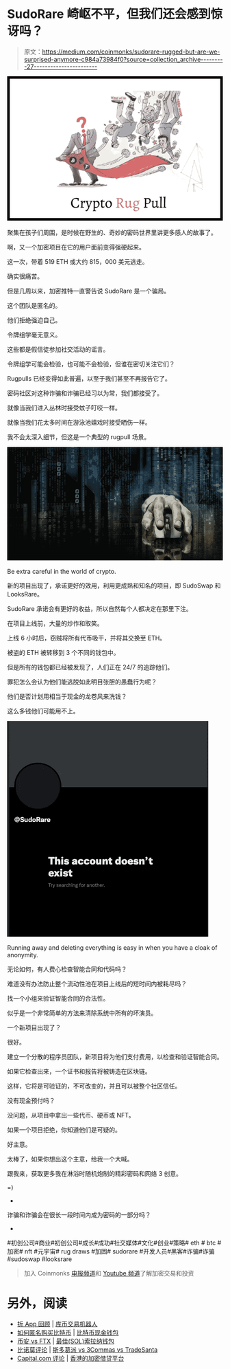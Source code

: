 # SudoRare 崎岖不平，但我们还会感到惊讶吗？

> 原文：<https://medium.com/coinmonks/sudorare-rugged-but-are-we-surprised-anymore-c984a73984f0?source=collection_archive---------27----------------------->

![](img/133a8b9e10370a98515de5d430532452.png)

聚集在孩子们周围，是时候在野生的、奇妙的密码世界里讲更多感人的故事了。

啊，又一个加密项目在它的用户面前变得强硬起来。

这一次，带着 519 ETH 或大约 815，000 美元逃走。

确实很痛苦。

但是几周以来，加密推特一直警告说 SudoRare 是一个骗局。

这个团队是匿名的。

他们拒绝强迫自己。

令牌组学毫无意义。

这些都是假信徒参加社交活动的谣言。

令牌组学可能会检验，也可能不会检验，但谁在密切关注它们？

Rugpulls 已经变得如此普遍，以至于我们甚至不再报告它了。

密码社区对这种诈骗和诈骗已经习以为常，我们都接受了。

就像当我们进入丛林时接受蚊子叮咬一样。

就像当我们花太多时间在游泳池嬉戏时接受晒伤一样。

我不会太深入细节，但这是一个典型的 rugpull 场景。

![](img/5791657bdadba91cac21a046ba823f7b.png)

Be extra careful in the world of crypto.

新的项目出现了，承诺更好的效用，利用更成熟和知名的项目，即 SudoSwap 和 LooksRare。

SudoRare 承诺会有更好的收益，所以自然每个人都决定在那里下注。

在项目上线前，大量的炒作和取笑。

上线 6 小时后，窃贼将所有代币吸干，并将其交换至 ETH。

被盗的 ETH 被转移到 3 个不同的钱包中。

但是所有的钱包都已经被发现了，人们正在 24/7 的追踪他们。

罪犯怎么会认为他们能逃脱如此明目张胆的愚蠢行为呢？

他们是否计划用相当于现金的龙卷风来洗钱？

这么多钱他们可能用不上。

![](img/6b10ef14cc5170d0d418e47f2c02cac7.png)

Running away and deleting everything is easy in when you have a cloak of anonymity.

无论如何，有人费心检查智能合同和代码吗？

难道没有办法防止整个流动性池在项目上线后的短时间内被耗尽吗？

找一个小组来验证智能合同的合法性。

似乎是一个非常简单的方法来清除系统中所有的坏演员。

一个新项目出现了？

很好。

建立一个分散的程序员团队，新项目将为他们支付费用，以检查和验证智能合同。

如果它检查出来，一个证书和报告将被铸造在区块链。

这样，它将是可验证的，不可改变的，并且可以被整个社区信任。

没有现金预付吗？

没问题，从项目中拿出一些代币、硬币或 NFT。

如果一个项目拒绝，你知道他们是可疑的。

好主意。

太棒了，如果你想出这个主意，给我一个大喊。

跟我来，获取更多我在淋浴时随机炮制的精彩密码和网络 3 创意。

=)

-

诈骗和诈骗会在很长一段时间内成为密码的一部分吗？

-

#初创公司#商业#初创公司#成长#成功#社交媒体#文化#创业#策略# eth # btc #加密# nft #元宇宙# rug draws #加固# sudorare #开发人员#黑客#诈骗#诈骗#sudoswap #looksrare

> 加入 Coinmonks [电报频道](https://t.me/coincodecap)和 [Youtube 频道](https://www.youtube.com/c/coinmonks/videos)了解加密交易和投资

# 另外，阅读

*   [折 App 回顾](https://coincodecap.com/fold-app-review) | [库币交易机器人](/coinmonks/kucoin-trading-bot-automate-your-trades-8cf0ca2138e0)
*   [如何匿名购买比特币](https://coincodecap.com/buy-bitcoin-anonymously) | [比特币现金钱包](https://coincodecap.com/bitcoin-cash-wallets)
*   [币安 vs FTX](https://coincodecap.com/binance-vs-ftx) | [最佳(SOL)索拉纳钱包](https://coincodecap.com/solana-wallets)
*   [比诺莫评论](https://coincodecap.com/binomo-review) | [斯多葛派 vs 3Commas vs TradeSanta](https://coincodecap.com/stoic-vs-3commas-vs-tradesanta)
*   [Capital.com 评论](https://coincodecap.com/capital-com-review) | [香港的加密借贷平台](https://coincodecap.com/crypto-lending-hong-kong)